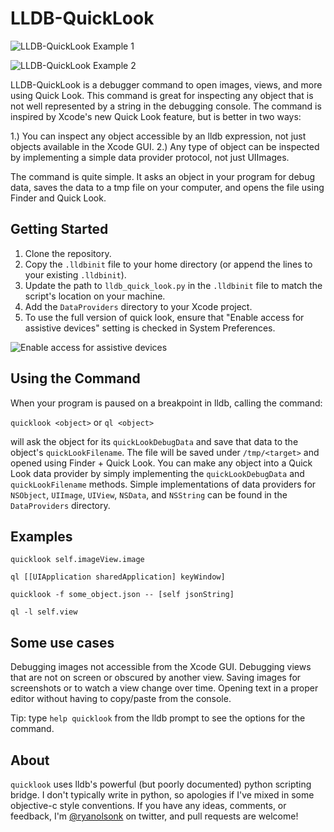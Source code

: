 LLDB-QuickLook
==============

![LLDB-QuickLook Example 1](http://f.cl.ly/items/2q2t253L3w130Q0Z3i1D/calendar.png)

![LLDB-QuickLook Example 2](http://f.cl.ly/items/0F381J0i2z3l291A1Q3U/background.png)

LLDB-QuickLook is a debugger command to open images, views, and more using Quick Look. This command is great for inspecting any object that is not well represented by a string in the debugging console. The command is inspired by Xcode's new Quick Look feature, but is better in two ways:

1.) You can inspect any object accessible by an lldb expression, not just objects available in the Xcode GUI.
2.) Any type of object can be inspected by implementing a simple data provider protocol, not just UIImages.

The command is quite simple. It asks an object in your program for debug data, saves the data to a tmp file on your computer, and opens the file using Finder and Quick Look.

## Getting Started

1. Clone the repository.
2. Copy the `.lldbinit` file to your home directory (or append the lines to your existing `.lldbinit`).
3. Update the path to `lldb_quick_look.py` in the `.lldbinit` file to match the script's location on your machine.
4. Add the `DataProviders` directory to your Xcode project.
5. To use the full version of quick look, ensure that "Enable access for assistive devices" setting is checked in System Preferences.

![Enable access for assistive devices](http://f.cl.ly/items/1Y060S3c2W0f321m3H1Y/enable-access-for-assistive-devices.png)

## Using the Command

When your program is paused on a breakpoint in lldb, calling the command:

`quicklook <object>` or `ql <object>`

will ask the object for its `quickLookDebugData` and save that data to the object's `quickLookFilename`. The file will be saved under `/tmp/<target>` and opened using Finder + Quick Look. You can make any object into a Quick Look data provider by simply implementing the `quickLookDebugData` and `quickLookFilename` methods. Simple implementations of data providers for `NSObject`, `UIImage`, `UIView`, `NSData`, and `NSString` can be found in the `DataProviders` directory.

## Examples

`quicklook self.imageView.image`

`ql [[UIApplication sharedApplication] keyWindow]`

`quicklook -f some_object.json -- [self jsonString]`

`ql -l self.view`

## Some use cases

Debugging images not accessible from the Xcode GUI.
Debugging views that are not on screen or obscured by another view.
Saving images for screenshots or to watch a view change over time.
Opening text in a proper editor without having to copy/paste from the console.

Tip: type `help quicklook` from the lldb prompt to see the options for the command.

## About

`quicklook` uses lldb's powerful (but poorly documented) python scripting bridge. I don't typically write in python, so apologies if I've mixed in some objective-c style conventions. If you have any ideas, comments, or feedback, I'm [@ryanolsonk](http://twitter.com/ryanolsonk) on twitter, and pull requests are welcome!
